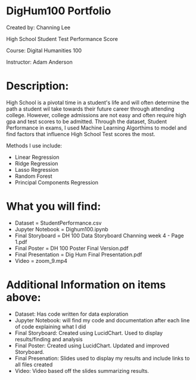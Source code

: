 # DigHum100 Portfolio

Created by: Channing Lee

High School Student Test Performance Score

Course: Digital Humanities 100

Instructor: Adam Anderson


# Description: 
High School is a pivotal time in a student's life and will often determine the path a student wil take towards their future career through attending college.  However, college admissions are not easy and often require high gpa and test scores to be admitted. Through the dataset, Student Performance in exams, I used Machine Learning Algorthims to model and find factors that influence High School Test scores the most.

Methods I use include:
- Linear Regression
- Ridge Regression
- Lasso Regression
- Random Forest
- Principal Components Regression




# What you will find:
- Dataset = StudentPerformance.csv
- Jupyter Notebook = Dighum100.ipynb
- Final Storyboard = DH 100 Data Storyboard Channing week 4 - Page 1.pdf
- Final Poster = DH 100 Poster Final Version.pdf
- Final Presentation = Dig Hum Final Presentation.pdf
- Video = zoom_9.mp4


# Additional Information on items above:
- Dataset: Has code written for data exploration
- Jupyter Notebook: will find my code and documentation after each line of code explaining what I did
- Final Storyboard: Created using LucidChart. Used to display results/finding and analysis
- Final Poster: Created using LucidChart. Updated and improved Storyboard.
- Final Presenation: Slides used to display my results and include links to all files created
- Video: Video based off the slides summarizing results. 





